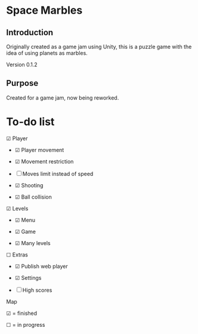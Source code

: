 Space Marbles
====

Introduction
------------

Originally created as a game jam using Unity, this is a puzzle game with the idea of using planets as marbles.

Version 0.1.2


Purpose
-------

Created for a game jam, now being reworked.


To-do list
==========

&#x2611; Player

- &#x2611; Player movement

- &#x2611; Movement restriction

- &#9744; Moves limit instead of speed

- &#x2611; Shooting

- &#x2611; Ball collision
	
&#x2611; Levels

- &#x2611; Menu
	
- &#x2611; Game
	
- &#x2611; Many levels

&#9744; Extras

- &#x2611; Publish web player

- &#x2611; Settings

- &#9744; High scores



Map

&#x2611; = finished

&#9744; = in progress
